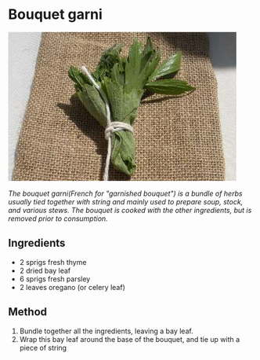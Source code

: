 # Bouquet garni

![Bouquet Garni](resources/bouquet-garni.png)

*The bouquet garni(French for "garnished bouquet") is a bundle of herbs usually tied together with string and mainly used to prepare soup, stock, and various stews. The bouquet is cooked with the other ingredients, but is removed prior to consumption.*

## Ingredients
- 2 sprigs fresh thyme
- 2 dried bay leaf
- 6 sprigs fresh parsley
- 2 leaves oregano (or celery leaf)

## Method
1. Bundle together all the ingredients, leaving a bay leaf. 
1. Wrap this bay leaf around the base of the bouquet, and tie up with a piece of string
